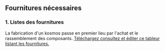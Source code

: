 ## Fournitures nécessaires

### 1. Listes des fournitures

La fabrication d'un kosmos passe en premier lieu par l'achat et le rassemblement des composants. 
[Téléchargez consultez et éditer ce tableur listant les fournitures.](docs/files/materials.ods)

